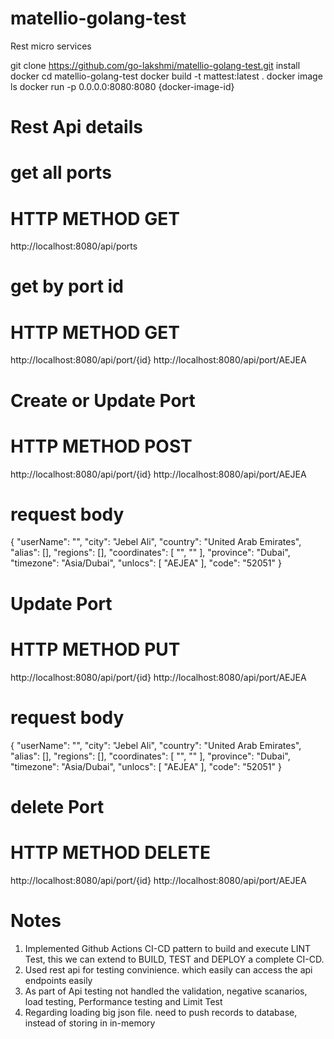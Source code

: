# matellio-golang-test
Rest micro services 

git clone https://github.com/go-lakshmi/matellio-golang-test.git
install docker 
cd matellio-golang-test
docker build -t mattest:latest .
docker image ls
docker run -p 0.0.0.0:8080:8080 {docker-image-id}

# Rest Api details
# get all ports 
# HTTP METHOD GET 
http://localhost:8080/api/ports

# get by port id 
# HTTP METHOD GET 
http://localhost:8080/api/port/{id}
http://localhost:8080/api/port/AEJEA

# Create or Update Port 
# HTTP METHOD POST
http://localhost:8080/api/port/{id}
http://localhost:8080/api/port/AEJEA
# request body
{
        "userName": "",
        "city": "Jebel Ali",
        "country": "United Arab Emirates",
        "alias": [],
        "regions": [],
        "coordinates": [
            "",
            ""
        ],
        "province": "Dubai",
        "timezone": "Asia/Dubai",
        "unlocs": [
            "AEJEA"
        ],
        "code": "52051"
    }

# Update Port  
# HTTP METHOD PUT
http://localhost:8080/api/port/{id}
http://localhost:8080/api/port/AEJEA
# request body
{
        "userName": "",
        "city": "Jebel Ali",
        "country": "United Arab Emirates",
        "alias": [],
        "regions": [],
        "coordinates": [
            "",
            ""
        ],
        "province": "Dubai",
        "timezone": "Asia/Dubai",
        "unlocs": [
            "AEJEA"
        ],
        "code": "52051"
    }
# delete Port  
# HTTP METHOD DELETE
http://localhost:8080/api/port/{id}
http://localhost:8080/api/port/AEJEA     


# Notes
1) Implemented Github Actions CI-CD pattern to build and execute LINT Test, this we can extend to BUILD, TEST and DEPLOY a  complete CI-CD.
2) Used rest api for testing convinience. which easily can access the api endpoints easily
3) As part of Api testing not handled the validation, negative scanarios, load testing, Performance testing and Limit Test
4) Regarding loading big json file. need to push records to database, instead of storing in in-memory
 
